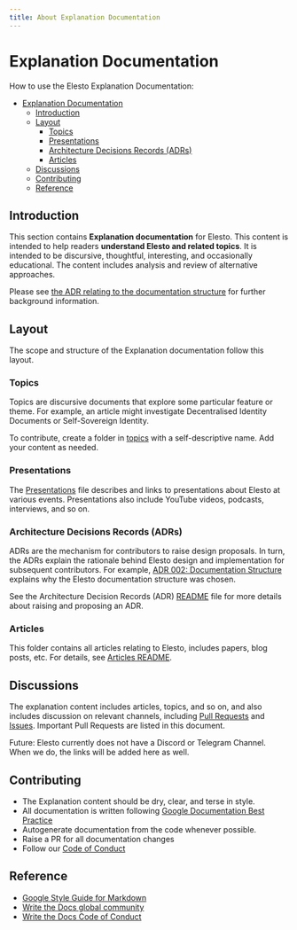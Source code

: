 ```yaml
---
title: About Explanation Documentation
---
```


# Explanation Documentation

How to use the Elesto Explanation Documentation:

- [Explanation Documentation](#explanation-documentation)
  - [Introduction](#introduction)
  - [Layout](#layout)
    - [Topics](#topics)
    - [Presentations](#presentations)
    - [Architecture Decisions Records (ADRs)](#architecture-decisions-records-adrs)
    - [Articles](#articles)
  - [Discussions](#discussions)
  - [Contributing](#contributing)
  - [Reference](#reference)


## Introduction

This section contains **Explanation documentation** for Elesto. This content is intended to help readers **understand Elesto and related topics**. It is intended to be discursive, thoughtful, interesting, and occasionally educational. The content includes analysis and review of alternative approaches. 

Please see [the ADR relating to the documentation structure](./ADR/adr-002-docs-structure.md) for further background information.

## Layout

The scope and structure of the Explanation documentation follow this layout.

### Topics

Topics are discursive documents that explore some particular feature or theme.  For example, an article might investigate Decentralised Identity Documents or Self-Sovereign Identity.

To contribute, create a folder in [topics](./topics) with a self-descriptive name. Add your content as needed.

### Presentations

The [Presentations](presentations.md) file describes and links to presentations about Elesto at various events. Presentations also include YouTube videos,  podcasts, interviews, and so on. 


### Architecture Decisions Records (ADRs)

 ADRs are the mechanism for contributors to raise design proposals. In turn, the ADRs explain the rationale behind Elesto design and implementation for subsequent contributors. For example, [ADR 002: Documentation Structure](./ADR/adr-002-docs-structure.md) explains why the Elesto documentation structure was chosen. 

See the Architecture Decision Records (ADR) [README](./ADR/README.md) file for more details about raising and proposing an ADR.

### Articles

This folder contains all articles relating to Elesto, includes papers, blog posts, etc. For details, see [Articles README](articles/README.md).


## Discussions

The explanation content includes articles, topics, and so on, and also includes discussion on relevant channels, including [Pull Requests](https://github.com/elesto-dao/elesto/pulls) and [Issues](https://github.com/elesto-dao/elesto/issues). Important Pull Requests are listed in this document.

Future: Elesto currently does not have a Discord or Telegram Channel. When we do, the links will be added here as well.
## Contributing

* The Explanation content should be dry, clear, and terse in style.
* All documentation is written following [Google Documentation Best Practice](https://google.github.io/styleguide/docguide/best_practices.html)
* Autogenerate documentation from the code whenever possible.
* Raise a PR for all documentation changes
* Follow our [Code of Conduct](https://github.com/elesto-dao/elesto/blob/main/CONTRIBUTING.md)

## Reference

- [Google Style Guide for Markdown](https://github.com/google/styleguide/blob/gh-pages/docguide/style.md)
- [Write the Docs global community](https://www.writethedocs.org/)
- [Write the Docs Code of Conduct](https://www.writethedocs.org/code-of-conduct/#the-principles)
